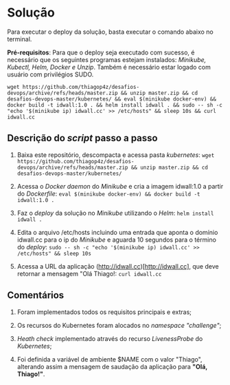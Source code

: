 # Solução

Para executar o deploy da solução, basta executar o comando abaixo no terminal.

**Pré-requisitos**: Para que o deploy seja executado com sucesso, é necessário que os seguintes programas estejam instalados: *Minikube, Kubectl, Helm, Docker e Unzip*. Também é necessário estar logado com usuário com privilégios SUDO.

``` wget https://github.com/thiagop4z/desafios-devops/archive/refs/heads/master.zip && unzip master.zip && cd desafios-devops-master/kubernetes/ && eval $(minikube docker-env) && docker build -t idwall:1.0 . && helm install idwall . && sudo -- sh -c "echo '$(minikube ip) idwall.cc' >> /etc/hosts" && sleep 10s && curl idwall.cc ```

## Descrição do *script* passo a passo

1. Baixa este repositório, descompacta e acessa pasta *kubernetes*:
``` wget https://github.com/thiagop4z/desafios-devops/archive/refs/heads/master.zip && unzip master.zip && cd desafios-devops-master/kubernetes/ ```

2. Acessa o *Docker daemon* do *Minikube* e cria a imagem idwall:1.0 a partir do *Dockerfile*:
``` eval $(minikube docker-env) && docker build -t idwall:1.0 . ```

3. Faz o *deploy* da solução no *Minikube* utilizando o *Helm*:
``` helm install idwall . ```

4. Edita o arquivo /etc/hosts incluindo uma entrada que aponta o domínio idwall.cc para o ip do *Minikube* e aguarda 10 segundos para o término do *deploy*:
``` sudo -- sh -c "echo '$(minikube ip) idwall.cc' >> /etc/hosts" && sleep 10s ```

5. Acessa a URL da aplicação (http://idwall.cc)[http://idwall.cc], que deve retornar a mensagem "Olá Thiago!:
``` curl idwall.cc ```

## Comentários

1. Foram implementados todos os requisitos principais e extras;

2. Os recursos do Kubernetes foram alocados no *namespace "challenge"*;

3. *Heath check* implementado através do recurso *LivenessProbe* do *Kubernetes*;

4. Foi definida a variável de ambiente $NAME com o valor "Thiago", alterando assim a mensagem de saudação da aplicação para **"Olá, Thiago!"**.